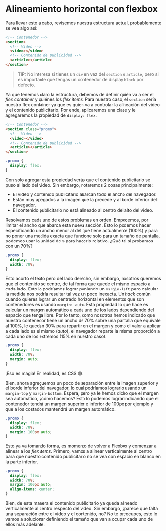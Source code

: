 # Alineamiento horizontal con flexbox

Para llevar esto a cabo, revisemos nuestra estructura actual, probablemente se
vea algo así:

```html
<!-- Contenedor -->
<section>
  <!-- Video -->
  <video></video>
  <!-- Contenido de publicidad -->
  <article></article>
</section>
```

> TIP: No interesa si tienes un `div` en vez del `section` o `article`, pero si
> es importante que tengas un contenedor de display `block` por defecto.

Ya que tenemos claro la estructura, debemos de definir quién va a ser el _flex container_
y quiénes los _flex items_. Para nuestro caso, el `section` sería nuestro flex
container ya que es quien va a controlar la alineación del video y el contenido
publicitario. Por ende, aplicaremos una clase y le agregaremos la propiedad de
`display: flex`.

```html
<!-- Contenedor -->
<section class="promo">
  <!-- Video -->
  <video></video>
  <!-- Contenido de publicidad -->
  <article></article>
</section>
```

```css
.promo {
  display: flex;
}
```

Con solo agregar esta propiedad verás que el contenido publicitario se puso al
lado del video. Sin embargo, notaremos 2 cosas principalmente:

- El video y contenido publicitario abarcan todo el ancho del navegador.
- Están muy apegados a la imagen que la precede y al borde inferior del navegador.
- El contenido publicitario no está alineado al centro del alto del video.

Resolvamos cada uno de estos problemas en orden. Empecemos, por limitar el ancho
que abarca esta nueva sección. Esto lo podemos hacer especificando un ancho
menor al del que tiene actualmente (100%) y para no poner una medida exacta que
funcione solo para un tamaño de pantalla, podemos usar la unidad de `%` para
hacerlo relativo. ¿Qué tal si probamos con un 70%?

```css
.promo {
  display: flex;
  width: 70%;
}
```

Esto acortó el texto pero del lado derecho, sin embargo, nosotros queremos que
el contenido se centre, de tal forma que quede el mismo espacio a cada lado.
Esto lo podríamos lograr poniendo un `margin-left` pero calcular la medida nos
podría resultar tal vez un poco inexacta. Un _hack_ común cuando quieres lograr
un centrado horizontal en elementos que son contenedores es usando `margin: auto`.
Esta propiedad lo que hace es calcular un margen automático a cada uno de los
lados dependiendo del espacio que tenga libre. Por lo tanto, como nosotros hemos
indicado que nuestro contenedor tiene un ancho de 70% sobre una pantalla que
equivale al 100%, le quedan 30% para repartir en el margen y como el valor a
aplicar a cada lado es el mismo (_auto_), el navegador reparte la misma
proporción a cada uno de los extremos (15% en nuestro caso).

```css
.promo {
  display: flex;
  width: 70%;
  margin: auto;
}
```

¡Eso es magia! En realidad, es CSS :sweat_smile:.

Bien, ahora agreguemos un poco de separación entre la imagen superior y el borde
inferior del navegador, lo cual podríamos lograrlo usando un `margin-top` y
`margin-bottom`. Espera, pero ya le hemos dicho que el margen sea automático,
¿cómo hacemos? Esto lo podemos lograr indicando que el contenedor tendrá un
margen superior e inferior de 100px por ejemplo y que a los costados mantendrá
un margen automático.

```css
.promo {
  display: flex;
  width: 70%;
  margin: 100px auto;
}
```

Esto ya va tomando forma, es momento de volver a Flexbox y comenzar a alinear
a los _flex items_. Primero, vamos a alinear verticalmente al centro para que
nuestro contenido publicitario no se vea con espacio en blanco en la parte
inferior.

```css
.promo {
  display: flex;
  width: 70%;
  margin: 100px auto;
  align-items: center;
}
```

Bien, de esta manera el contenido publicitario ya queda alineado verticalmente
al centro respecto del video. Sin embargo, ¿parece que falta una separación entre
el video y el contenido, no? No te preocupes, esto lo vamos a solucionar
definiendo el tamaño que van a ocupar cada uno de ellos más adelante.
